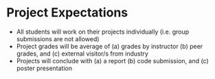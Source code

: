 # Project Expectations
* All students will work on their projects individually (i.e. group submissions are not allowed)
* Project grades will be average of (a) grades by instructor (b) peer grades, and (c) external visitor/s from industry
* Projects will conclude with (a) a report (b) code submission, and (c) poster presentation
